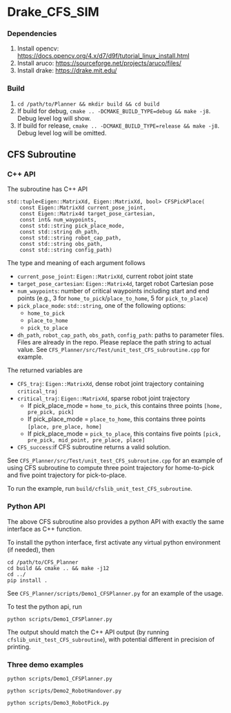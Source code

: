 # Drake_CFS_SIM

### Dependencies

1. Install opencv: https://docs.opencv.org/4.x/d7/d9f/tutorial_linux_install.html
2. Install aruco: https://sourceforge.net/projects/aruco/files/
2. Install drake: https://drake.mit.edu/

### Build

1. `cd /path/to/Planner && mkdir build && cd build`
2. If build for debug, `cmake .. -DCMAKE_BUILD_TYPE=debug && make -j8`. Debug level log will show.
3. If build for release, `cmake .. -DCMAKE_BUILD_TYPE=release && make -j8`. Debug level log will be omitted.

## CFS Subroutine

### C++ API

The subroutine has C++ API
```
std::tuple<Eigen::MatrixXd, Eigen::MatrixXd, bool> CFSPickPlace(
    const Eigen::MatrixXd current_pose_joint,
    const Eigen::Matrix4d target_pose_cartesian,
    const int& num_waypoints,
    const std::string pick_place_mode,
    const std::string dh_path,
    const std::string robot_cap_path,
    const std::string obs_path,
    const std::string config_path)
```
The type and meaning of each argument follows
- `current_pose_joint`: `Eigen::MatrixXd`, current robot joint state
- `target_pose_cartesian`: `Eigen::Matrix4d`, target robot Cartesian pose
- `num_waypoints`: number of critical waypoints including start and end points (e.g., 3 for `home_to_pick`/`place_to_home`, 5 for `pick_to_place`)
- `pick_place_mode`: `std::string`, one of the following options:
    - `home_to_pick`
    - `place_to_home`
    - `pick_to_place`
- `dh_path`, `robot_cap_path`, `obs_path`, `config_path`: paths to parameter files. Files are already in the repo. Please replace the path string to actual value. See `CFS_Planner/src/Test/unit_test_CFS_subroutine.cpp` for example.

The returned variables are
- `CFS_traj`: `Eigen::MatrixXd`, dense robot joint trajectory containing `critical_traj`
- `critical_traj`: `Eigen::MatrixXd`, sparse robot joint trajectory
    - If pick_place_mode = `home_to_pick`, this contains three points `[home, pre_pick, pick]`
    - If pick_place_mode = `place_to_home`, this contains three points `[place, pre_place, home]`
    - If pick_place_mode = `pick_to_place`, this contains five points `[pick, pre_pick, mid_point, pre_place, place]`
- `CFS_success`:if CFS subroutine returns a valid solution.

See `CFS_Planner/src/Test/unit_test_CFS_subroutine.cpp` for an example of using CFS subroutine to compute three point trajectory for home-to-pick and five point trajectory for pick-to-place.

To run the example, run `build/cfslib_unit_test_CFS_subroutine`.

### Python API

The above CFS subroutine also provides a python API with exactly the same interface as C++ function.

To install the python interface, first activate any virtual python environment (if needed), then
```
cd /path/to/CFS_Planner
cd build && cmake .. && make -j12
cd ../
pip install .
```

See `CFS_Planner/scripts/Demo1_CFSPlanner.py` for an example of the usage.

To test the python api, run
```
python scripts/Demo1_CFSPlanner.py
```
The output should match the C++ API output (by running `cfslib_unit_test_CFS_subroutine`),
with potential different in precision of printing.

### Three demo examples
```
python scripts/Demo1_CFSPlanner.py
```

```
python scripts/Demo2_RobotHandover.py
```

```
python scripts/Demo3_RobotPick.py
```
